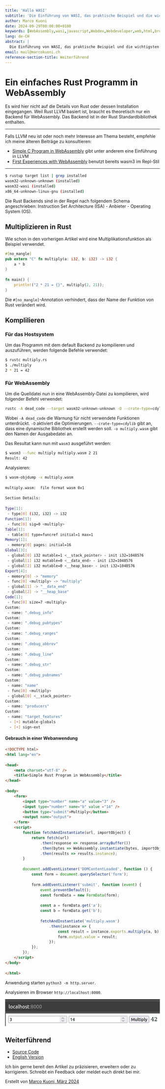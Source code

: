 ```yaml
---
title: 'Hallo WASI'
subtitle: 'Die Einführung von WASI, das praktische Beispiel und die wichtigsten Vorteile der Verwendung von WASI mit WebAssembly.'
author: Marco Kuoni
date: 2024-09-29T00:00:00+0100
keywords: [WebAssembly,wasi,javascript,Webdev,Webdeveloper,web,html,browser,webapp,webapplication,webapplications,programming,coding,software,technology]
lang: de-CH
abstract: |
  Die Einführung von WASI, das praktische Beispiel und die wichtigsten Vorteile der Verwendung von WASI mit WebAssembly.
email: mail@marcokuoni.ch
reference-section-title: Weiterführend
---
```



# Ein einfaches Rust Programm in WebAssembly
Es wird hier nicht auf die Details von Rust oder dessen Installation eingegangen. Weil Rust LLVM basiert ist, braucht es theoretisch nur ein Backend für WebAssembly. Das Backend ist in der Rust Standardbibliothek enthalten.

---

Falls LLVM neu ist oder noch mehr Interesse am Thema besteht, empfehle ich meine älteren Beiträge zu konsultieren:
* [Simple C Program in WebAssembly](https://medium.com/webassembly/simple-c-program-in-webassembly-1a7b148293c2) gibt unter anderem eine Einführung in LLVM
* [First Experiences with WebAssembly](https://medium.com/webassembly/first-experiences-with-webassembly-dafb2cf2ab52) benutzt bereits wasm3 im Repl-Stil

---

```bash
$ rustup target list | grep installed
wasm32-unknown-unknown (installed)
wasm32-wasi (installed)
x86_64-unknown-linux-gnu (installed)
```

Die Rust Backends sind in der Regel nach folgendem Schema angeschrieben: Instruction Set Architecture (ISA) - Anbieter - Operating System (OS).

## Multiplizieren in Rust
Wie schon in den vorherigen Artikel wird eine Multiplikationsfunktion als Beispiel verwendet.

```rust
#[no_mangle]
pub extern "C" fn multiply(a: i32, b: i32) -> i32 {
    a * b
}

fn main() {
    println!("2 * 21 = {}", multiply(2, 21));
}
```

Die `#[no_mangle]`-Annotation verhindert, dass der Name der Funktion von Rust verändert wird.

## Komplilieren
### Für das Hostsystem
Um das Programm mit dem default Backend zu kompilieren und auszuführen, werden folgende Befehle verwendet:

```bash
$ rustc multiply.rs
$ ./multiply
2 * 21 = 42
```

### Für WebAssembly
Um die Quelldatei nun in eine WebAssembly-Datei zu kompilieren, wird folgender Befehl verwendet:

```bash
rustc -A dead_code --target wasm32-unknown-unknown -O --crate-type=cdylib multiply.rs -o multiply.wasm
```

Wobei `-A dead_code` die Warnung für nicht verwendete Funktionen unterdrückt. `-O` aktiviert die Optimierungen. `--crate-type=cdylib` gibt an, dass eine dynamische Bibliothek erstellt werden soll. `-o multiply.wasm` gibt den Namen der Ausgabedatei an.

Das Resultat kann nun mit `wasm3` ausgeführt werden:

```bash
$ wasm3 --func multiply multiply.wasm 2 21
Result: 42
```

Analysieren:

```bash
$ wasm-objdump -x multiply.wasm

multiply.wasm:  file format wasm 0x1

Section Details:

Type[1]:
 - type[0] (i32, i32) -> i32
Function[1]:
 - func[0] sig=0 <multiply>
Table[1]:
 - table[0] type=funcref initial=1 max=1
Memory[1]:
 - memory[0] pages: initial=16
Global[3]:
 - global[0] i32 mutable=1 <__stack_pointer> - init i32=1048576
 - global[1] i32 mutable=0 <__data_end> - init i32=1048576
 - global[2] i32 mutable=0 <__heap_base> - init i32=1048576
Export[4]:
 - memory[0] -> "memory"
 - func[0] <multiply> -> "multiply"
 - global[1] -> "__data_end"
 - global[2] -> "__heap_base"
Code[1]:
 - func[0] size=7 <multiply>
Custom:
 - name: ".debug_info"
Custom:
 - name: ".debug_pubtypes"
Custom:
 - name: ".debug_ranges"
Custom:
 - name: ".debug_abbrev"
Custom:
 - name: ".debug_line"
Custom:
 - name: ".debug_str"
Custom:
 - name: ".debug_pubnames"
Custom:
 - name: "name"
 - func[0] <multiply>
 - global[0] <__stack_pointer>
Custom:
 - name: "producers"
Custom:
 - name: "target_features"
  - [+] mutable-globals
  - [+] sign-ext
```

#### Gebrauch in einer Webanwendung

```html
<!DOCTYPE html>
<html lang="en">

<head>
    <meta charset="utf-8" />
    <title>Simple Rust Program in WebAssembly</title>
</head>

<body>
    <form>
        <input type="number" name="a" value="3" />
        <input type="number" name="b" value ="14" />
        <button type="submit">Multiply</button>
        <output name="output">
    </form>
    <script>
        function fetchAndInstantiate(url, importObject) {
            return fetch(url)
                .then(response => response.arrayBuffer())
                .then(bytes => WebAssembly.instantiate(bytes, importObject))
                .then(results => results.instance);
        }

        document.addEventListener('DOMContentLoaded', function () {
            const form = document.querySelector('form');

            form.addEventListener('submit', function (event) {
                event.preventDefault();
                const formData = new FormData(form);

                const a = formData.get('a');
                const b = formData.get('b');

                fetchAndInstantiate('multiply.wasm')
                    .then(instance => {
                        const result = instance.exports.multiply(a, b);
                        form.output.value = result;
                    });
            });
        });
    </script>
</body>

</html>
```

Anwendung starten `python3 -m http.server`.

Analysieren im Browser `http://localhost:8000`.

![Resultat der Webanwendung](webapplication.png)

## Weiterführend
* [Source Code](https://github.com/marcokuoni/public_doc/tree/main/essays/12_simple_rust_program_in_webassembly)
* [English Version](https://github.com/marcokuoni/public_doc/tree/main/essays/12_simple_rust_program_in_webassembly/README.md)

Ich bin gerne bereit den Artikel zu präzisieren, erweitern oder zu korrigieren. Schreibt ein Feedback oder meldet euch direkt bei mir.

Erstellt von [Marco Kuoni, März 2024](https://marcokuoni.ch)
